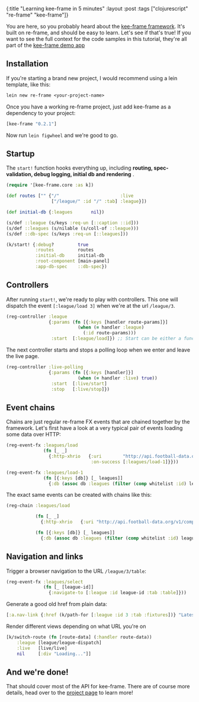 {:title "Learning kee-frame in 5 minutes"
 :layout :post
 :tags  ["clojurescript" "re-frame" "kee-frame"]}

You are here, so you probably heard about the [kee-frame framework](https://github.com/ingesolvoll/kee-frame).
It's  built on re-frame, and should be easy to learn. Let's see if that's true! If you want to see the full context
for the code samples in this tutorial, they're all part of the [kee-frame demo app](https://github.com/ingesolvoll/kee-frame-sample)

## Installation

If you're starting a brand new project, I would recommend using a lein template, like this:

```clojure
lein new re-frame <your-project-name>
```

Once you have a working re-frame project, just add kee-frame as a dependency to your project:

```clojure
[kee-frame "0.2.1"]
```

Now run `lein figwheel` and we're good to go.

## Startup

The `start!` function hooks everything up, including **routing, spec-validation, debug logging, initial db and rendering** .

```clojure
(require '[kee-frame.core :as k])

(def routes ["" {"/"                       :live
                 ["/league/" :id "/" :tab] :league}])

(def initial-db {:leagues       nil})

(s/def ::league (s/keys :req-un [::caption ::id]))
(s/def ::leagues (s/nilable (s/coll-of ::league)))
(s/def ::db-spec (s/keys :req-un [::leagues]))

(k/start! {:debug?         true
           :routes         routes
           :initial-db     initial-db
           :root-component [main-panel]
           :app-db-spec    ::db-spec})
```

## Controllers

After running `start!`, we're ready to play with controllers. This one will dispatch the event `[:league/load 3]` when we're
at the url `/league/3`.

```clojure
(reg-controller :league
                {:params (fn [{:keys [handler route-params]}]
                           (when (= handler :league)
                             (:id route-params)))
                 :start  [:league/load]}) ;; Start can be either a function returning an event vector or just an event vector directly
```

The next controller starts and stops a polling loop when we enter and leave the live page.

```clojure
(reg-controller :live-polling
                {:params (fn [{:keys [handler]}]
                           (when (= handler :live) true))
                 :start  [:live/start]
                 :stop   [:live/stop]})
```

## Event chains

Chains are just regular re-frame FX events that are chained together by the framework. Let's first have a look at a very typical pair of events
loading some data over HTTP:

```clojure
(reg-event-fx :leagues/load
              (fn [_ _]
                {:http-xhrio   {:uri        "http://api.football-data.org/v1/competitions/?season=2017"
                                :on-success [:leagues/load-1]}}))

(reg-event-fx :leagues/load-1
              (fn [{:keys [db]} [_ leagues]]
                {:db (assoc db :leagues (filter (comp whitelist :id) leagues))}))
```

The exact same events can be created with chains like this:

```clojure
(reg-chain :leagues/load

           (fn [_ _]
             {:http-xhrio   {:uri "http://api.football-data.org/v1/competitions/?season=2017"}})

           (fn [{:keys [db]} [_ leagues]]
             {:db (assoc db :leagues (filter (comp whitelist :id) leagues))}))
```

## Navigation and links


Trigger a browser navigation to the URL `/league/3/table`:

```clojure
(reg-event-fx :leagues/select
              (fn [_ [league-id]]
                {:navigate-to [:league :id league-id :tab :table]}))
```

Generate a good old href from plain data:

```clojure
[:a.nav-link {:href (k/path-for [:league :id 3 :tab :fixtures])} "Latest results"]
```

Render different views depending on what URL you're on

```clojure
[k/switch-route (fn [route-data] (:handler route-data))
    :league [league/league-dispatch]
    :live   [live/live]
    nil     [:div "Loading..."]]
```

## And we're done!

That should cover most of the API for kee-frame. There are of course more details, head over to the
[project page](https://github.com/ingesolvoll/kee-frame) to learn more!